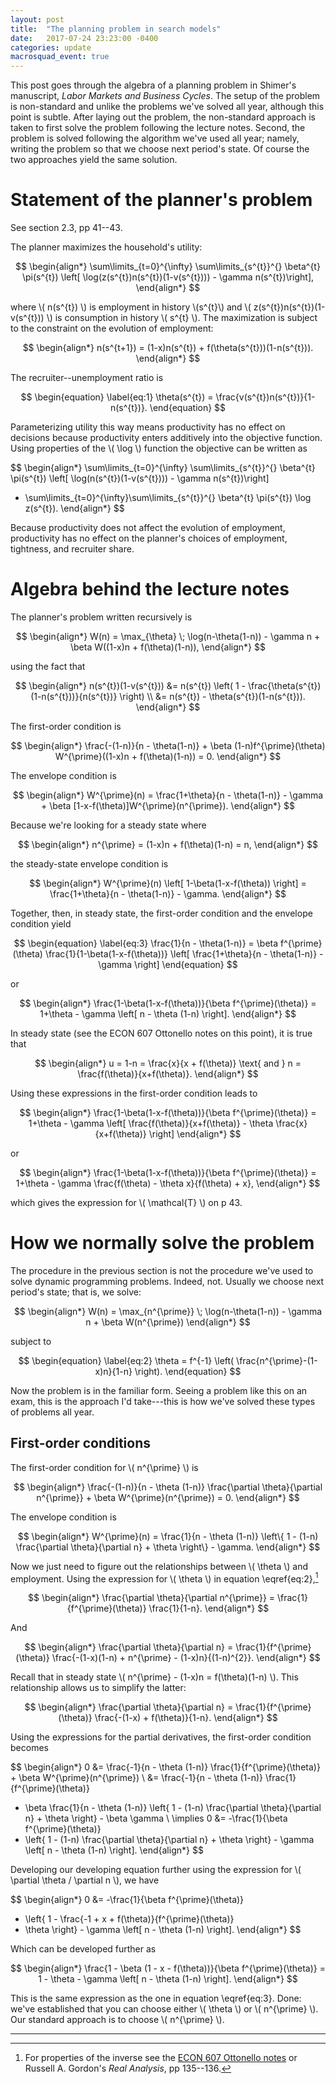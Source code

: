 ```yaml
---
layout: post
title:  "The planning problem in search models"
date:   2017-07-24 23:23:00 -0400
categories: update
macrosquad_event: true
---
```


This post goes through the algebra of a planning problem in Shimer's manuscript,
_Labor Markets and Business Cycles_.
The setup of the problem is non-standard and unlike the problems we've solved all year,
although this point is subtle.
After laying out the problem, the non-standard approach is taken to first solve the problem
following the lecture notes.
Second, the problem is solved following the algorithm we've used all year;
namely, writing the problem so that we choose next period's state.
Of course the two approaches yield the same solution.


<!--more-->



# Statement of the planner's problem
See section 2.3, pp 41--43.

The planner maximizes the household's utility:

$$
\begin{align*}
\sum\limits_{t=0}^{\infty} \sum\limits_{s^{t}}^{} \beta^{t} \pi(s^{t})
\left[ \log(z(s^{t})n(s^{t})(1-v(s^{t}))) - \gamma n(s^{t})\right],
\end{align*}
$$

where \\( n(s^{t}) \\) is employment in history \\(s^{t}\\) and \\( z(s^{t})n(s^{t})(1-v(s^{t})) \\) is consumption in history \\( s^{t} \\).
The maximization is subject to the constraint on the evolution of employment:

$$
\begin{align*}
n(s^{t+1}) = (1-x)n(s^{t}) + f(\theta(s^{t}))(1-n(s^{t})).
\end{align*}
$$

The recruiter--unemployment ratio is

$$
\begin{equation}
\label{eq:1}
\theta(s^{t}) = \frac{v(s^{t})n(s^{t})}{1-n(s^{t})}.
\end{equation}
$$

Parameterizing utility this way means productivity has no effect on decisions because productivity enters additively into the objective function.
Using properties of the \\( \log \\) function the objective can be written as

$$
\begin{align*}
\sum\limits_{t=0}^{\infty} \sum\limits_{s^{t}}^{} \beta^{t} \pi(s^{t})
\left[ \log(n(s^{t})(1-v(s^{t}))) - \gamma n(s^{t})\right]
+ \sum\limits_{t=0}^{\infty}\sum\limits_{s^{t}}^{} \beta^{t} \pi(s^{t}) \log z(s^{t}).
\end{align*}
$$

Because productivity does not affect the evolution of employment,
productivity has no effect on the planner's choices of employment, tightness, and recruiter share.

# Algebra behind the lecture notes

The planner's problem written recursively is

$$
\begin{align*}
W(n) = \max_{\theta} \; \log(n-\theta(1-n)) - \gamma n + \beta W((1-x)n + f(\theta)(1-n)),
\end{align*}
$$

using the fact that

$$
\begin{align*}
n(s^{t})(1-v(s^{t})) &= n(s^{t}) \left( 1 - \frac{\theta(s^{t})(1-n(s^{t}))}{n(s^{t})} \right) \\
&= n(s^{t}) - \theta(s^{t})(1-n(s^{t})).
\end{align*}
$$

The first-order condition is

$$
\begin{align*}
\frac{-(1-n)}{n - \theta(1-n)} + \beta (1-n)f^{\prime}(\theta) W^{\prime}((1-x)n + f(\theta)(1-n)) = 0.
\end{align*}
$$

The envelope condition is

$$
\begin{align*}
W^{\prime}(n) = \frac{1+\theta}{n - \theta(1-n)} - \gamma + \beta [1-x-f(\theta)]W^{\prime}(n^{\prime}).
\end{align*}
$$

Because we're looking for a steady state where

$$
\begin{align*}
n^{\prime} = (1-x)n + f(\theta)(1-n) = n,
\end{align*}
$$

the steady-state envelope condition is

$$
\begin{align*}
W^{\prime}(n) \left[ 1-\beta(1-x-f(\theta)) \right] = \frac{1+\theta}{n - \theta(1-n)} - \gamma.
\end{align*}
$$

Together, then, in steady state, the first-order condition and the envelope condition yield

$$
\begin{equation}
\label{eq:3}
\frac{1}{n - \theta(1-n)} = \beta f^{\prime}(\theta) \frac{1}{1-\beta(1-x-f(\theta))}
\left[ \frac{1+\theta}{n - \theta(1-n)} - \gamma \right]
\end{equation}
$$

or

$$
\begin{align*}
\frac{1-\beta(1-x-f(\theta))}{\beta f^{\prime}(\theta)} = 1+\theta - \gamma \left[ n - \theta (1-n) \right].
\end{align*}
$$

In steady state (see the ECON 607 Ottonello notes on this point), it is true that

$$
\begin{align*}
u = 1-n = \frac{x}{x + f(\theta)} \text{ and } n = \frac{f(\theta)}{x+f(\theta)}.
\end{align*}
$$

Using these expressions in the first-order condition leads to

$$
\begin{align*}
\frac{1-\beta(1-x-f(\theta))}{\beta f^{\prime}(\theta)} =
1+\theta - \gamma \left[ \frac{f(\theta)}{x+f(\theta)} - \theta \frac{x}{x+f(\theta)} \right]
\end{align*}
$$

or

$$
\begin{align*}
\frac{1-\beta(1-x-f(\theta))}{\beta f^{\prime}(\theta)} =
1+\theta - \gamma \frac{f(\theta) - \theta x}{f(\theta) + x},
\end{align*}
$$

which gives the expression for \\( \mathcal{T} \\) on p 43.

# How we normally solve the problem
The procedure in the previous section is not the procedure we've used to solve dynamic programming problems.
Indeed, not.
Usually we choose next period's state;
that is, we solve:

$$
\begin{align*}
W(n) = \max_{n^{\prime}} \; \log(n-\theta(1-n)) - \gamma n + \beta W(n^{\prime})
\end{align*}
$$

subject to

$$
\begin{equation}
\label{eq:2}
\theta = f^{-1} \left( \frac{n^{\prime}-(1-x)n}{1-n} \right).
\end{equation}
$$

Now the problem is in the familiar form.
Seeing a problem like this on an exam, this is the approach I'd take---this is how we've solved these types of problems all year.

## First-order conditions

The first-order condition for \\( n^{\prime} \\) is

$$
\begin{align*}
\frac{-(1-n)}{n - \theta (1-n)} \frac{\partial \theta}{\partial n^{\prime}} + \beta W^{\prime}(n^{\prime}) = 0.
\end{align*}
$$

The envelope condition is

$$
\begin{align*}
W^{\prime}(n) = \frac{1}{n - \theta (1-n)}
\left\{ 1 - (1-n) \frac{\partial \theta}{\partial n} + \theta \right\} - \gamma.
\end{align*}
$$

Now we just need to figure out the relationships between \\( \theta \\) and employment.
Using the expression for \\( \theta \\) in equation \eqref{eq:2},[^fn1]

$$
\begin{align*}
\frac{\partial \theta}{\partial n^{\prime}} = \frac{1}{f^{\prime}(\theta)} \frac{1}{1-n}.
\end{align*}
$$

And

$$
\begin{align*}
\frac{\partial \theta}{\partial n} = \frac{1}{f^{\prime}(\theta)}
\frac{-(1-x)(1-n) + n^{\prime} - (1-x)n}{(1-n)^{2}}.
\end{align*}
$$

Recall that in steady state \\( n^{\prime} - (1-x)n = f(\theta)(1-n) \\).
This relationship allows us to simplify the latter:

$$
\begin{align*}
\frac{\partial \theta}{\partial n} = \frac{1}{f^{\prime}(\theta)}
\frac{-(1-x) + f(\theta)}{1-n}.
\end{align*}
$$

Using the expressions for the partial derivatives,
the first-order condition becomes

$$
\begin{align*}
0 &= \frac{-1}{n - \theta (1-n)} \frac{1}{f^{\prime}(\theta)} + \beta W^{\prime}(n^{\prime}) \\
&= \frac{-1}{n - \theta (1-n)} \frac{1}{f^{\prime}(\theta)}
+ \beta \frac{1}{n - \theta (1-n)}
\left\{ 1 - (1-n) \frac{\partial \theta}{\partial n} + \theta \right\} - \beta \gamma \\
\implies 0 &= -\frac{1}{\beta f^{\prime}(\theta)}
+ \left\{ 1 - (1-n) \frac{\partial \theta}{\partial n} + \theta \right\} - \gamma \left[ n - \theta (1-n) \right].
\end{align*}
$$

Developing our developing equation further using the expression for \\( \partial \theta / \partial n \\),
we have

$$
\begin{align*}
0 &= -\frac{1}{\beta f^{\prime}(\theta)}
+ \left\{ 1 - \frac{-1 + x + f(\theta)}{f^{\prime}(\theta)}
+ \theta \right\} - \gamma \left[ n - \theta (1-n) \right].
\end{align*}
$$

Which can be developed further as

$$
\begin{align*}
\frac{1 - \beta (1 - x - f(\theta))}{\beta f^{\prime}(\theta)} = 1 - \theta - \gamma \left[ n - \theta (1-n) \right].
\end{align*}
$$

This is the same expression as the one in equation \eqref{eq:3}.
Done: we've established that you can choose either \\( \theta \\) or \\( n^{\prime} \\).
Our standard approach is to choose \\( n^{\prime} \\).

***
[^fn1]: For properties of the inverse see the [ECON 607 Ottonello notes](https://umich.box.com/s/xczz87igzno3lzpfkapiurrp8izzivud) or Russell A. Gordon's _Real Analysis_, pp 135--136.
